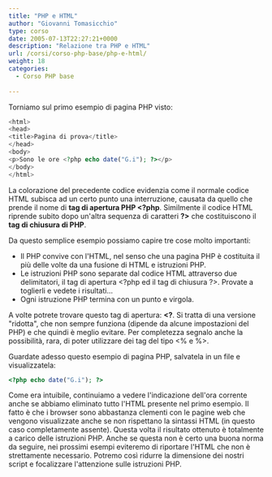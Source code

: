 ```yaml
---
title: "PHP e HTML"
author: "Giovanni Tomasicchio"
type: corso
date: 2005-07-13T22:27:21+0000
description: "Relazione tra PHP e HTML"
url: /corsi/corso-php-base/php-e-html/
weight: 18
categories:
  - Corso PHP base
  
---
```

 Torniamo sul primo esempio di pagina PHP visto:

 ```php
<html>
<head>
<title>Pagina di prova</title>
</head>
<body>
<p>Sono le ore <?php echo date("G.i"); ?></p>
</body>
</html>
```

 La colorazione del precedente codice evidenzia come il normale codice HTML subisca ad un certo punto una interruzione, causata da quello che prende il nome di **tag di apertura PHP &lt;?php**. Similmente il codice HTML riprende subito dopo un'altra sequenza di caratteri **?&gt;** che costituiscono il **tag di chiusura di PHP**.

 Da questo semplice esempio possiamo capire tre cose molto importanti:

- Il PHP convive con l'HTML, nel senso che una pagina PHP è costituita il più delle volte da una fusione di HTML e istruzioni PHP.
- Le istruzioni PHP sono separate dal codice HTML attraverso due delimitatori, il tag di apertura &lt;?php ed il tag di chiusura ?&gt;. Provate a toglierli e vedete i risultati...
- Ogni istruzione PHP termina con un punto e virgola.
 
 A volte potrete trovare questo tag di apertura: **&lt;?**. Si tratta di una versione "ridotta", che non sempre funziona (dipende da alcune impostazioni del PHP) e che quindi è meglio evitare. Per completezza segnalo anche la possibilità, rara, di poter utilizzare dei tag del tipo &lt;% e %&gt;.

 Guardate adesso questo esempio di pagina PHP, salvatela in un file e visualizzatela:

 ```php
<?php echo date("G.i"); ?>
```

 Come era intuibile, continuiamo a vedere l'indicazione dell'ora corrente anche se abbiamo eliminato tutto l'HTML presente nel primo esempio. Il fatto è che i browser sono abbastanza clementi con le pagine web che vengono visualizzate anche se non rispettano la sintassi HTML (in questo caso completamente assente). Questa volta il risultato ottenuto è totalmente a carico delle istruzioni PHP. Anche se questa non è certo una buona norma da seguire, nei prossimi esempi eviteremo di riportare l'HTML che non è strettamente necessario. Potremo così ridurre la dimensione dei nostri script e focalizzare l'attenzione sulle istruzioni PHP.